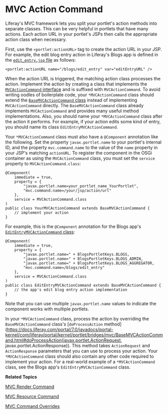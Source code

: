 # MVC Action Command 

Liferay's MVC framework lets you split your portlet's action methods into 
separate classes. This can be very helpful in portlets that have many actions. 
Each action URL in your portlet's JSPs then calls the appropriate action class 
when necessary. 

First, use the `<portlet:actionURL>` tag to create the action URL in your JSP. 
For example, the edit blog entry action in Liferay's Blogs app is defined in the 
[`edit_entry.jsp` file](https://github.com/liferay/liferay-portal/blob/master/modules/apps/collaboration/blogs/blogs-web/src/main/resources/META-INF/resources/blogs/edit_entry.jsp) 
as follows: 

    <portlet:actionURL name="/blogs/edit_entry" var="editEntryURL" />

When the action URL is triggered, the matching action class processes the 
action. Implement the action by creating a class that implements the 
[`MVCActionCommand` interface](https://docs.liferay.com/portal/7.0/javadocs/portal-kernel/com/liferay/portal/kernel/portlet/bridges/mvc/MVCActionCommand.html) 
and is suffixed with `MVCActionCommand`. To avoid writing oodles of boilerplate 
code, your `*MVCActionCommand` class should extend the 
[`BaseMVCActionCommand` class](https://docs.liferay.com/portal/7.0/javadocs/portal-kernel/com/liferay/portal/kernel/portlet/bridges/mvc/BaseMVCActionCommand.html) 
instead of implementing `MVCActionCommand` directly. The `BaseMVCActionCommand` 
class already implements `MVCActionCommand` and provides many useful method 
implementations. Also, you should name your `*MVCActionCommand` class after the 
action it performs. For example, if your action edits some kind of entry, you 
should name its class `EditEntryMVCActionCommand`. 

<!-- Do we need to show the portlet class? -->

<!--
If you're using Liferay's MVC framework, it's as simple as creating a portlet
class with your Component:

    @Component(
        immediate = true,
        property = {
            "com.liferay.portlet.css-class-wrapper=portlet-greeter",
            "com.liferay.portlet.display-category=category.sample",
            "com.liferay.portlet.instanceable=true",
            "javax.portlet.display-name=Greeter Portlet",
            "javax.portlet.init-param.template-path=/",
            "javax.portlet.init-param.view-template=/view.ftl",
            "javax.portlet.security-role-ref=power-user,user"
        },
        service = Portlet.class
    )
    public class GreeterPortlet extends FreeMarkerPortlet {
        ...
    }
-->

Your `*MVCActionCommand` class must also have a `@Component` annotation like the 
following. Set the property `javax.portlet.name` to your portlet's internal 
ID, and the property `mvc.command.name` to the value of the `name` property in 
your JSP's matching `actionURL`. To register the component in the OSGi container 
as using the `MVCActionCommand` class, you must set the `service` property to 
`MVCActionCommand.class`: 

    @Component(
        immediate = true,
        property = {
            "javax.portlet.name=your_portlet_name_YourPortlet",
            "mvc.command.name=/your/jsp/action/url"
        },
        service = MVCActionCommand.class
    )
    public class YourMVCActionCommand extends BaseMVCActionCommand {
        // implement your action
    }

For example, this is the `@Component` annotation for the Blogs app's 
[`EditEntryMVCActionCommand` class](https://github.com/liferay/liferay-portal/blob/master/modules/apps/collaboration/blogs/blogs-web/src/main/java/com/liferay/blogs/web/portlet/action/EditEntryMVCActionCommand.java):

    @Component(
        immediate = true,
        property = {
            "javax.portlet.name=" + BlogsPortletKeys.BLOGS,
            "javax.portlet.name=" + BlogsPortletKeys.BLOGS_ADMIN,
            "javax.portlet.name=" + BlogsPortletKeys.BLOGS_AGGREGATOR,
            "mvc.command.name=/blogs/edit_entry"
        },
        service = MVCActionCommand.class
    )
    public class EditEntryMVCActionCommand extends BaseMVCActionCommand {
        // the app's edit blog entry action implementation
    }

Note that you can use multiple `javax.portlet.name` values to indicate the 
component works with multiple portlets. 

In your `*MVCActionCommand` class, process the action by overriding the 
`BaseMVCActionCommand` class's 
[`doProcessAction` method](https://docs.liferay.com/portal/7.0/javadocs/portal-kernel/com/liferay/portal/kernel/portlet/bridges/mvc/BaseMVCActionCommand.html#doProcessAction(javax.portlet.ActionRequest, javax.portlet.ActionResponse)). 
This method takes `ActionRequest` and `ActionResponse` parameters that you can 
use to process your action. Your `*MVCActionCommand` class should also contain 
any other code required to implement your action. For a real-world example of a 
`*MVCActionCommand` class, see the Blogs app's `EditEntryMVCActionCommand` 
class. 

**Related Topics**

[MVC Render Command](https://www.liferay.com/)

[MVC Resource Command](https://www.liferay.com/)

[MVC Command Overrides](https://www.liferay.com/)

